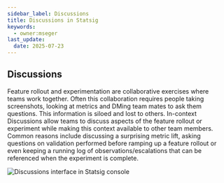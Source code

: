 ```yaml
---
sidebar_label: Discussions 
title: Discussions in Statsig
keywords:
  - owner:mseger
last_update:
  date: 2025-07-23
---
```


## Discussions
Feature rollout and experimentation are collaborative exercises where teams work together. Often this collaboration requires people taking screenshots, looking at metrics and DMing team mates to ask them questions. This information is siloed and lost to others. In-context Discussions allow teams to discuss aspects of the feature rollout or experiment while making this context available to other team members. Common reasons include discussing a surprising metric lift, asking questions on validation performed before ramping up a feature rollout or even keeping a running log of observations/escalations that can be referenced when the experiment is complete. 

![Discussions interface in Statsig console](https://github.com/statsig-io/docs/assets/31516123/7215b193-41ae-4932-aeff-8f41fc00c55e)
